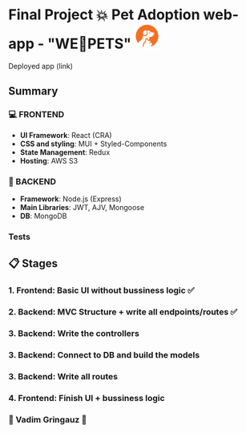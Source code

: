 # Final Project :collision: Pet Adoption web-app - "WE🧡PETS" <img src='./logo.png' width=50px />
Deployed app (link)
## Summary
### :computer: FRONTEND
 * **UI Framework**: React (CRA)
 * **CSS and styling**: MUI + Styled-Components
 * **State Management**: Redux
 * **Hosting**: AWS S3
### :file_folder: BACKEND
* **Framework**: Node.js (Express)
* **Main Libraries**: JWT, AJV, Mongoose
* **DB**: MongoDB
### Tests

## :clipboard: Stages
### 1. **Frontend**: Basic UI without bussiness logic :white_check_mark:
### 2. **Backend**: MVC Structure + write all endpoints/routes :white_check_mark:
### 3. **Backend**: Write the controllers
### 3. **Backend**: Connect to DB and build the models
### 3. **Backend**: Write all routes
### 4. **Frontend**: Finish UI + bussiness logic



### :basketball: Vadim Gringauz :basketball:
